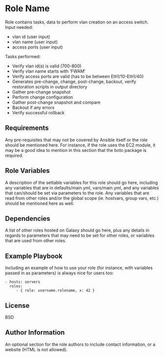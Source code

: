 Role Name
=========

Role contains tasks, data to perform vlan creation on an access switch.
Input needed:
- vlan id (user input)
- vlan name (user input)
- access ports (user input)

Tasks performed:
- Verify vlan id(s) is valid (700-800)
- Verify vlan name starts with 'FWAM'
- Verify access ports are valid (has to be between Eth1/10-Eth1/40)
- Generates pre-change, change, post-change, backout, verify restoration scripts in output directory
- Gather pre-change snapshot
- Perform change configuration
- Gather post-change snapshot and compare
- Backout if any errors
- Verify successful rollback

Requirements
------------

Any pre-requisites that may not be covered by Ansible itself or the role should be mentioned here. For instance, if the role uses the EC2 module, it may be a good idea to mention in this section that the boto package is required.

Role Variables
--------------

A description of the settable variables for this role should go here, including any variables that are in defaults/main.yml, vars/main.yml, and any variables that can/should be set via parameters to the role. Any variables that are read from other roles and/or the global scope (ie. hostvars, group vars, etc.) should be mentioned here as well.

Dependencies
------------

A list of other roles hosted on Galaxy should go here, plus any details in regards to parameters that may need to be set for other roles, or variables that are used from other roles.

Example Playbook
----------------

Including an example of how to use your role (for instance, with variables passed in as parameters) is always nice for users too:

    - hosts: servers
      roles:
         - { role: username.rolename, x: 42 }

License
-------

BSD

Author Information
------------------

An optional section for the role authors to include contact information, or a website (HTML is not allowed).
